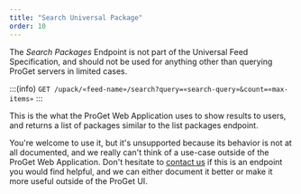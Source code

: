 ```yaml
---
title: "Search Universal Package"
order: 10
---
```


The *Search Packages* Endpoint is not part of the Universal Feed Specification, and should not be used for anything other than querying ProGet servers in limited cases.

:::(info)
`GET /upack/«feed-name»/search?query=«search-query»&count=«max-items»`
:::

This is the what the ProGet Web Application uses to show results to users, and returns a list of packages similar to the list packages endpoint.

You're welcome to use it, but it's unsupported because its behavior is not at all documented, and we really can't think of a use-case outside of the ProGet Web Application. Don't hesitate to [contact us](https://inedo.com/contact) if this is an endpoint you would find helpful, and we can either document it better or make it more useful outside of the ProGet UI.

